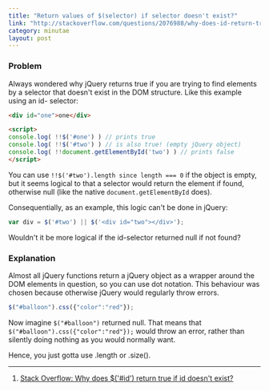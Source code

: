 ```yaml
---
title: "Return values of $(selector) if selector doesn't exist?"
link: "http://stackoverflow.com/questions/2076988/why-does-id-return-true-if-id-doesnt-exist"
category: minutae
layout: post
---
```


### Problem

Always wondered why jQuery returns true if you are trying to find elements by a
selector that doesn't exist in the DOM structure. Like this example using an id-
selector:

``` html
<div id="one">one</div>

<script>
console.log( !!$('#one') ) // prints true
console.log( !!$('#two') ) // is also true! (empty jQuery object)
console.log( !!document.getElementById('two') ) // prints false
</script>
```

You can use `!!$('#two').length since length === 0` if the object is empty, but
it seems logical to that a selector would return the element if found, otherwise
null (like the native `document.getElementById` does).

Consequentially, as an example, this logic can't be done in jQuery:

``` javascript
var div = $('#two') || $('<div id="two"></div>');
```

Wouldn't it be more logical if the id-selector returned null if not found?

### Explanation

Almost all jQuery functions return a jQuery object as a wrapper around the DOM
elements in question, so you can use dot notation. This behaviour was chosen
because otherwise jQuery would regularly throw errors.

``` javascript
$("#balloon").css({"color":"red"});
```

Now imagine `$("#balloon")` returned null. That means that
`$("#balloon").css({"color":"red"});` would throw an error, rather than silently
doing nothing as you would normally want.

Hence, you just gotta use .length or .size().

---

1. [Stack Overflow: Why does $('#id') return true if id doesn't exist?][1]

[1]: http://stackoverflow.com/questions/2076988/why-does-id-return-true-if-id-doesnt-exist

